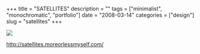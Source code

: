+++
title = "SATELLITES"
description = ""
tags = ["minimalist", "monochromatic", "portfolio"]
date = "2008-03-14"
categories = ["design"]
slug = "satellites"
+++


 

  <div id="screens-thumbs" class="clearfix">
    <div class="txt-center" id="design-submission"><a href="http://satellites.moreorlessmyself.com/"><img id='bluga-thumbnail-818' class='bluga-thumbnail large' src='//media.konigi.com/bluga/
wt47f27901ed132_0.jpg'/></a></div>  
  </div>   
<p><a href="http://satellites.moreorlessmyself.com/">http://satellites.moreorlessmyself.com/</a></p>




